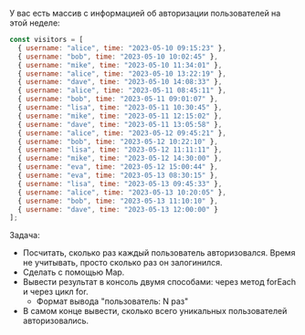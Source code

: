 У вас есть массив с информацией об авторизации пользователей на этой неделе:

```javascript
const visitors = [
  { username: "alice", time: "2023-05-10 09:15:23" },
  { username: "bob", time: "2023-05-10 10:02:45" },
  { username: "mike", time: "2023-05-10 11:34:01" },
  { username: "alice", time: "2023-05-10 13:22:19" },
  { username: "dave", time: "2023-05-10 14:08:33" },
  { username: "alice", time: "2023-05-11 08:45:11" },
  { username: "bob", time: "2023-05-11 09:01:07" },
  { username: "lisa", time: "2023-05-11 10:30:45" },
  { username: "mike", time: "2023-05-11 12:15:02" },
  { username: "dave", time: "2023-05-11 13:05:58" },
  { username: "alice", time: "2023-05-12 09:45:21" },
  { username: "bob", time: "2023-05-12 10:22:10" },
  { username: "lisa", time: "2023-05-12 11:11:11" },
  { username: "mike", time: "2023-05-12 14:30:00" },
  { username: "eva", time: "2023-05-12 15:00:44" },
  { username: "eva", time: "2023-05-13 08:30:15" },
  { username: "lisa", time: "2023-05-13 09:45:33" },
  { username: "alice", time: "2023-05-13 10:20:05" },
  { username: "bob", time: "2023-05-13 11:10:10" },
  { username: "dave", time: "2023-05-13 12:00:00" }
];
```

Задача:

* Посчитать, сколько раз каждый пользователь авторизовался. Время не учитывать, просто сколько раз он залогинился.
* Сделать с помощью Map.
* Вывести результат в консоль двумя способами: через метод forEach и через цикл for.
  * Формат вывода "пользователь: N раз"
* В самом конце вывести, сколько всего уникальных пользователей авторизовались.